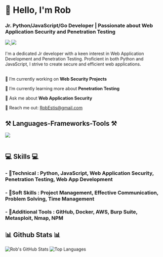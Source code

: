 <h1 align="left">👋 Hello, I'm Rob</h1>
<h3 align="left">Jr. Python/JavaScript/Go Developer | Passionate about Web Application Security and Penetration Testing</h3>

<div align="left"> 
  <a href="mailto:RobEstis@gmail.com" target="_blank">
    <img src="https://img.shields.io/badge/Gmail-D14836?style=for-the-badge&logo=gmail&logoColor=white" target="_blank" />
  </a> 
  <a href="https://www.linkedin.com/in/RobEstis/" target="_blank">
    <img src="https://img.shields.io/badge/LinkedIn-0077B5?style=for-the-badge&logo=linkedin&logoColor=white" target="_blank" />
  </a>
</div>

<br> 
I'm a dedicated Jr developer with a keen interest in Web Application Development and Penetration Testing. Proficient in both Python and JavaScript, I strive to create secure and efficient web applications. <br>

<br> 

<div align="left">
 
 🔭 I’m currently working on **Web Security Projects**
 
 🌱 I’m currently learning more about **Penetration Testing**

💬 Ask me about **Web Application Security**

📧 Reach me out: RobEstis@gmail.com

 </div>

<h2 align="left">⚒️ Languages-Frameworks-Tools ⚒️</h2>
<div align="left">
    <img src="https://skillicons.dev/icons?i=python,javascript,linux,github,kali,bash" /><br>
</div>

<br/>

<div align="left">
    <h2 align="left">💻 Skills 💻</h2>
        <h3>- 📕Technical : Python, JavaScript, Web Application Security, Penetration Testing, Web App Development</h3>
        <h3>- 📗Soft Skills : Project Management, Effective Communication, Problem Solving, Time Management</h3>
        <h3>- 📙Additional Tools : GitHub, Docker, AWS, Burp Suite, Metasploit, Nmap, NPM</h3>
 </div>

<h2 align="left">📊 Github Stats 📊</h2>

![Rob's GitHub Stats](https://github-readme-stats.vercel.app/api?username=RobEstis&show_icons=true&theme=radical)
![Top Languages](https://github-readme-stats.vercel.app/api/top-langs/?username=RobEstis&show_icons=true&theme=radical)
